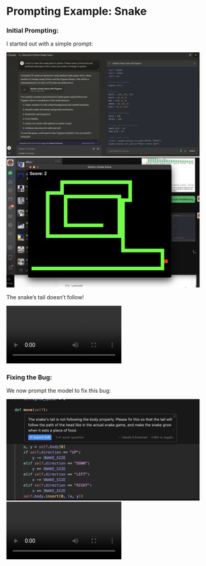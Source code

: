 # Prompting Example: Snake

### Initial Prompting:

I started out with a simple prompt:

<img src="./Prompting Example Snake/image.png" alt="image.png">

<img src="./Prompting Example Snake/image 1.png">

The snake’s tail doesn’t follow!

<video src="./Prompting Example Snake/snake_before.mp4">
</video>

### Fixing the Bug:

We now prompt the model to fix this bug:

<img src="./Prompting Example Snake/image 2.png">

<video src="./Prompting Example Snake/snake_after.mp4">